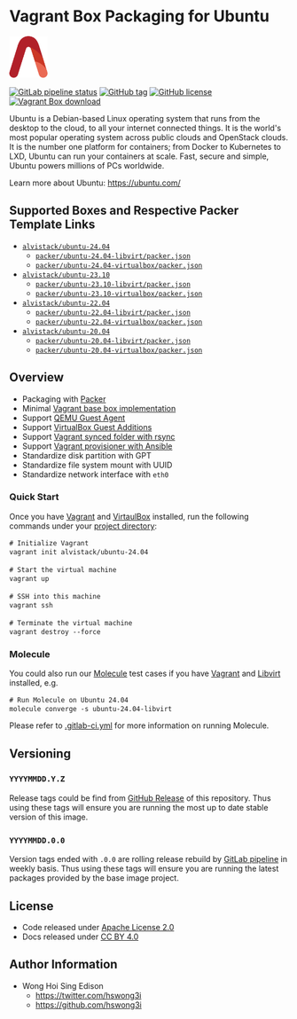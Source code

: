 # Vagrant Box Packaging for Ubuntu

<a href="https://alvistack.com" title="AlviStack" target="_blank"><img src="/alvistack.svg" height="75" alt="AlviStack"></a>

[![GitLab pipeline
status](https://img.shields.io/gitlab/pipeline/alvistack/vagrant-ubuntu/master)](https://gitlab.com/alvistack/vagrant-ubuntu/-/pipelines)
[![GitHub
tag](https://img.shields.io/github/tag/alvistack/vagrant-ubuntu.svg)](https://github.com/alvistack/vagrant-ubuntu/tags)
[![GitHub
license](https://img.shields.io/github/license/alvistack/vagrant-ubuntu.svg)](https://github.com/alvistack/vagrant-ubuntu/blob/master/LICENSE)
[![Vagrant Box
download](https://img.shields.io/badge/dynamic/json?label=alvistack%2Fubuntu-24.04&query=%24.boxes%5B%3A1%5D.downloads&url=https%3A%2F%2Fapp.vagrantup.com%2Fapi%2Fv1%2Fsearch%3Fq%3Dalvistack%2Fubuntu-24.04)](https://app.vagrantup.com/alvistack/boxes/ubuntu-24.04)

Ubuntu is a Debian-based Linux operating system that runs from the
desktop to the cloud, to all your internet connected things. It is the
world's most popular operating system across public clouds and OpenStack
clouds. It is the number one platform for containers; from Docker to
Kubernetes to LXD, Ubuntu can run your containers at scale. Fast, secure
and simple, Ubuntu powers millions of PCs worldwide.

Learn more about Ubuntu: <https://ubuntu.com/>

## Supported Boxes and Respective Packer Template Links

-   [`alvistack/ubuntu-24.04`](https://app.vagrantup.com/alvistack/boxes/ubuntu-24.04)
    -   [`packer/ubuntu-24.04-libvirt/packer.json`](https://github.com/alvistack/vagrant-ubuntu/blob/master/packer/ubuntu-24.04-libvirt/packer.json)
    -   [`packer/ubuntu-24.04-virtualbox/packer.json`](https://github.com/alvistack/vagrant-ubuntu/blob/master/packer/ubuntu-24.04-virtualbox/packer.json)
-   [`alvistack/ubuntu-23.10`](https://app.vagrantup.com/alvistack/boxes/ubuntu-23.10)
    -   [`packer/ubuntu-23.10-libvirt/packer.json`](https://github.com/alvistack/vagrant-ubuntu/blob/master/packer/ubuntu-23.10-libvirt/packer.json)
    -   [`packer/ubuntu-23.10-virtualbox/packer.json`](https://github.com/alvistack/vagrant-ubuntu/blob/master/packer/ubuntu-23.10-virtualbox/packer.json)
-   [`alvistack/ubuntu-22.04`](https://app.vagrantup.com/alvistack/boxes/ubuntu-22.04)
    -   [`packer/ubuntu-22.04-libvirt/packer.json`](https://github.com/alvistack/vagrant-ubuntu/blob/master/packer/ubuntu-22.04-libvirt/packer.json)
    -   [`packer/ubuntu-22.04-virtualbox/packer.json`](https://github.com/alvistack/vagrant-ubuntu/blob/master/packer/ubuntu-22.04-virtualbox/packer.json)
-   [`alvistack/ubuntu-20.04`](https://app.vagrantup.com/alvistack/boxes/ubuntu-20.04)
    -   [`packer/ubuntu-20.04-libvirt/packer.json`](https://github.com/alvistack/vagrant-ubuntu/blob/master/packer/ubuntu-20.04-libvirt/packer.json)
    -   [`packer/ubuntu-20.04-virtualbox/packer.json`](https://github.com/alvistack/vagrant-ubuntu/blob/master/packer/ubuntu-20.04-virtualbox/packer.json)

## Overview

-   Packaging with [Packer](https://www.packer.io/)
-   Minimal [Vagrant base box
    implementation](https://www.vagrantup.com/docs/boxes/base)
-   Support [QEMU Guest
    Agent](https://wiki.qemu.org/Features/GuestAgent)
-   Support [VirtualBox Guest
    Additions](https://www.virtualbox.org/manual/ch04.html)
-   Support [Vagrant synced folder with
    rsync](https://www.vagrantup.com/docs/synced-folders/rsync)
-   Support [Vagrant provisioner with
    Ansible](https://www.vagrantup.com/docs/provisioning/ansible)
-   Standardize disk partition with GPT
-   Standardize file system mount with UUID
-   Standardize network interface with `eth0`

### Quick Start

Once you have [Vagrant](https://www.vagrantup.com/docs/installation) and
[VirtaulBox](https://www.virtualbox.org/) installed, run the following
commands under your [project
directory](https://learn.hashicorp.com/tutorials/vagrant/getting-started-project-setup?in=vagrant/getting-started):

    # Initialize Vagrant
    vagrant init alvistack/ubuntu-24.04

    # Start the virtual machine
    vagrant up

    # SSH into this machine
    vagrant ssh

    # Terminate the virtual machine
    vagrant destroy --force

### Molecule

You could also run our
[Molecule](https://molecule.readthedocs.io/en/stable/) test cases if you
have [Vagrant](https://www.vagrantup.com/) and
[Libvirt](https://libvirt.org/) installed, e.g.

    # Run Molecule on Ubuntu 24.04
    molecule converge -s ubuntu-24.04-libvirt

Please refer to [.gitlab-ci.yml](.gitlab-ci.yml) for more information on
running Molecule.

## Versioning

### `YYYYMMDD.Y.Z`

Release tags could be find from [GitHub
Release](https://github.com/alvistack/vagrant-ubuntu/tags) of this
repository. Thus using these tags will ensure you are running the most
up to date stable version of this image.

### `YYYYMMDD.0.0`

Version tags ended with `.0.0` are rolling release rebuild by [GitLab
pipeline](https://gitlab.com/alvistack/vagrant-ubuntu/-/pipelines) in
weekly basis. Thus using these tags will ensure you are running the
latest packages provided by the base image project.

## License

-   Code released under [Apache License 2.0](LICENSE)
-   Docs released under [CC BY
    4.0](http://creativecommons.org/licenses/by/4.0/)

## Author Information

-   Wong Hoi Sing Edison
    -   <https://twitter.com/hswong3i>
    -   <https://github.com/hswong3i>
